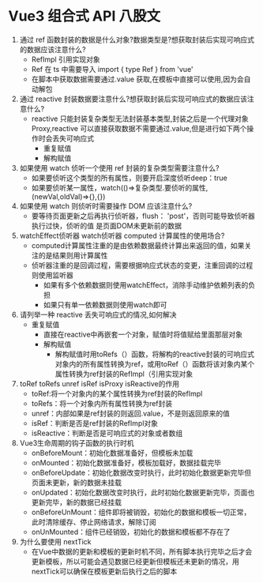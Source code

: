 # Vue3 组合式 API 八股文

1. 通过 ref 函数封装的数据是什么对象?数据类型是?想获取封装后实现可响应式的数据应该注意什么?
   + RefImpl 引用实现对象
   + Ref 在 ts 中需要导入 import { type Ref } from 'vue'
   + 在脚本中获取数据需要通过.value 获取,在模板中直接可以使用,因为会自动解包
2. 通过 reactive 封装数据要注意什么?想获取封装后实现可响应式的数据应该注意什么?
   + reactive 只能封装复杂类型无法封装基本类型,封装之后是一个代理对象 Proxy,reactive 可以直接获取数据不需要通过.value,但是进行如下两个操作时会丢失可响应式
     + 重复赋值
     + 解构赋值
3. 如果使用 watch 侦听一个使用 ref 封装的复杂类型需要注意什么?
      + 如果要侦听这个类型的所有属性，则要开启深度侦听deep：true
      + 如果要侦听某一属性，watch(()=>复杂类型.要侦听的属性,(newVal,oldVal)=>{},{})
4. 如果使用 watch 则侦听时需要操作 DOM 应该注意什么?
      + 要等待页面更新之后再执行侦听器，flush： 'post'，否则可能导致侦听器执行过快，侦听的值  是页面DOM未更新前的数据
5. watchEffect侦听器 watch侦听器 computed 计算属性的使用场合?
      + computed计算属性注重的是由依赖数据最终计算出来返回的值，如果关注的是结果则用计算属性
      + 侦听器注重的是回调过程，需要根据响应式状态的变更，注重回调的过程则使用监听器
        + 如果有多个依赖数据则使用watchEffect，消除手动维护依赖列表的负担
        +  如果只有单一依赖数据则使用watch即可
6. 请列举一种 reactive 丢失可响应式的情况,如何解决
      + 重复赋值
        + 直接在reactive中再嵌套一个对象，赋值时将值赋给里面那层对象
        + 解构赋值
          + 解构赋值时用toRefs（）函数，将解构的reactive封装的可响应式对象内的所有属性转换为ref，或用toRef（）函数将该对象内某个属性转换为ref封装的RefImpl（引用实现对象
7. toRef toRefs unref isRef isProxy isReactive的作用
      + toRef:将一个对象内的某个属性转换为ref封装的RefImpl
      + toRefs：将一个对象内所有属性转换为ref封装
      + unref：内部如果是ref封装的则返回.value，不是则返回原来的值
      + isRef：判断是否是ref封装的RefImpl对象
      + isReactive：判断是否是可响应式的对象或者数组
8. Vue3生命周期的钩子函数的执行时机
      + onBeforeMount：初始化数据准备好，但模板未加载
      + onMounted：初始化数据准备好，模板加载好，数据挂载完毕
      + onBeforeUpdate：初始化数据改变时执行，此时初始化数据更新完毕但页面未更新，新的数据未挂载
      + onUpdated：初始化数据改变时执行，此时初始化数据更新完毕，页面也更新完毕，新的数据已经挂载
      + onBeforeUnMount：组件即将被销毁，初始化的数据和模板一切正常，此时清除缓存、停止网络请求，解除订阅
      + onUnMounted：组件已经销毁，初始化的数据和模板都不存在了
9. 为什么要使用 nextTick 
      + 在Vue中数据的更新和模板的更新时机不同，所有脚本执行完毕之后才会更新模板，所以可能会遇见数据已经更新但模板还未更新的情况，用nextTick可以确保在模板更新后执行之后的脚本

